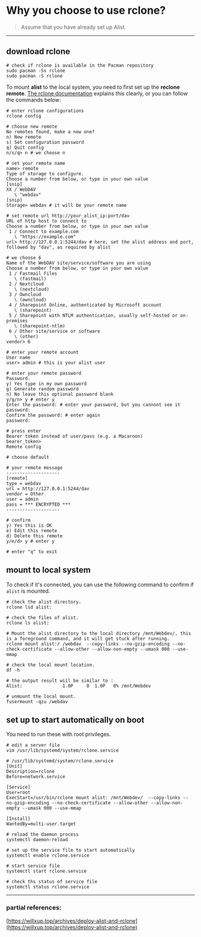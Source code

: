 
# Why you choose to use rclone?

> Assume that you have already set up Alist.

---

## download rclone  

```
# check if rclone is available in the Pacman repository  
sudo pacman -Ss rclone  
sudo pacman -S rclone  
```

To mount **alist** to the local system, you need to first set up the **reclone remote**. [The rclone documentation](https://rclone.org/webdav/) explains this clearly, or you can follow the commands below:

```
# enter rclone configurations    
rclone config

# choose new remote  
No remotes found, make a new one?
n) New remote
s) Set configuration password
q) Quit config
n/s/q> n # we choose n

# set your remote name  
name> remote
Type of storage to configure.
Choose a number from below, or type in your own value
[snip]
XX / WebDAV
   \ "webdav"
[snip]
Storage> webdav # it will be your remote name  

# set remote url http://your_alist_ip:port/dav
URL of http host to connect to
Choose a number from below, or type in your own value
 1 / Connect to example.com
   \ "https://example.com"
url> http://127.0.0.1:5244/dav # here, set the alist address and port, followed by "dav", as required by alist  

# we choose 6  
Name of the WebDAV site/service/software you are using
Choose a number from below, or type in your own value
 1 / Fastmail Files
   \ (fastmail)
 2 / Nextcloud
   \ (nextcloud)
 3 / Owncloud
   \ (owncloud)
 4 / Sharepoint Online, authenticated by Microsoft account
   \ (sharepoint)
 5 / Sharepoint with NTLM authentication, usually self-hosted or on-premises
   \ (sharepoint-ntlm)
 6 / Other site/service or software
   \ (other)
vendor> 6

# enter your remote account  
User name
user> admin # this is your alist user   

# enter your remote password  
Password.
y) Yes type in my own password
g) Generate random password
n) No leave this optional password blank
y/g/n> y # enter y  
Enter the password: # enter your password, but you cannont see it 
password:
Confirm the password: # enter again
password:

# press enter  
Bearer token instead of user/pass (e.g. a Macaroon)
bearer_token>
Remote config

# choose default  

# your remote message
--------------------
[remote]
type = webdav
url = http://127.0.0.1:5244/dav
vendor = Other
user = admin
pass = *** ENCRYPTED ***
--------------------

# confirm  
y) Yes this is OK
e) Edit this remote
d) Delete this remote
y/e/d> y # enter y  

# enter "q" to exit  
```

## mount to local system  

To check if it's connected, you can use the following command to confirm if `alist` is mounted.

```
# check the alist directory.
rclone lsd alist:

# check the files of alist.
rclone ls alist:
```

```
# Mount the alist directory to the local directory /mnt/Webdev/, this is a foreground command, and it will get stuck after running.
rclone mount alist:/ /webdav  --copy-links --no-gzip-encoding --no-check-certificate --allow-other --allow-non-empty --umask 000 --use-mmap
```

```
# check the local mount location.
df -h  

# the output result wiil be similar to :
Alist:               1.0P     0  1.0P   0% /mnt/Webdev
```

```
# unmount the local mount.
fusermount -qzu /webdav  
```

## set up to start automatically on boot  

You need to run these with root privileges.
```
# edit a server file  
vim /usr/lib/systemd/system/rclone.service

# /usr/lib/systemd/system/rclone.service
[Unit] 
Description=rclone
Before=network.service

[Service] 
User=root 
ExecStart=/usr/bin/rclone mount alist: /mnt/Webdev/  --copy-links --no-gzip-encoding --no-check-certificate --allow-other --allow-non-empty --umask 000 --use-mmap

[Install] 
WantedBy=multi-user.target

```

```
# reload the daemon process  
systemctl daemon-reload

# set up the service file to start automatically  
systemctl enable rclone.service

# start service file  
systemctl start rclone.service

# check ths status of service file  
systemctl status rclone.service  

```  

---
### partial references:
[https://willxup.top/archives/deploy-alist-and-rclone](https://willxup.top/archives/deploy-alist-and-rclone)

